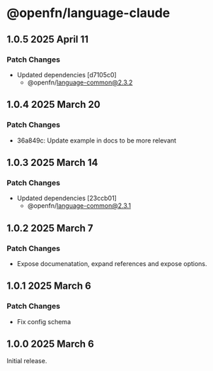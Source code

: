 # @openfn/language-claude

## 1.0.5 2025 April 11

### Patch Changes

* Updated dependencies \[d7105c0]
  * @openfn/language-common@2.3.2

## 1.0.4 2025 March 20

### Patch Changes

* 36a849c: Update example in docs to be more relevant

## 1.0.3 2025 March 14

### Patch Changes

* Updated dependencies \[23ccb01]
  * @openfn/language-common@2.3.1

## 1.0.2 2025 March 7

### Patch Changes

* Expose documenatation, expand references and expose options.

## 1.0.1 2025 March 6

### Patch Changes

* Fix config schema

## 1.0.0 2025 March 6

Initial release.
